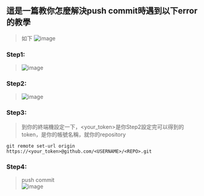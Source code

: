## 這是一篇教你怎麼解決push commit時遇到以下error的教學
> 如下
![image](https://github.com/yurong0404/selab-note/blob/master/img/PersonalAccessToken.PNG)

### Step1:
> ![image](https://github.com/yurong0404/selab-note/blob/master/img/PersonalAccessToken_2.PNG)

### Step2:
> ![image](https://github.com/yurong0404/selab-note/blob/master/img/PersonalAccessToken_3.PNG)

### Step3:
> 到你的終端機設定一下，<your_token>是你Step2設定完可以得到的token，<USERNAME>是你的帳號名稱，<REPO>就你的repository
```console
git remote set-url origin https://<your_token>@github.com/<USERNAME>/<REPO>.git
```

### Step4:
> push commit<br>
> ![image](https://github.com/yurong0404/selab-note/blob/master/img/PersonalAccessToken_4.PNG)